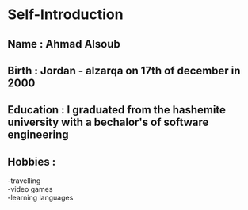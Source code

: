 # Self-Introduction
## Name : Ahmad Alsoub 
## Birth : Jordan - alzarqa on 17th of december in 2000 
## Education : I graduated from the hashemite university with a bechalor's of software engineering 
## Hobbies : 
-travelling <br>
-video games <br>
-learning languages 
